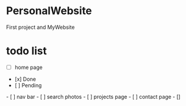 # PersonalWebsite
First project and MyWebsite

# todo list
- [ ] home page
<ul><li>[x] Done</li><li>[ ] Pending</li></ul>
- [ ] nav bar
- [ ] search photos
- [ ] projects page
- [ ] contact page
- [] 